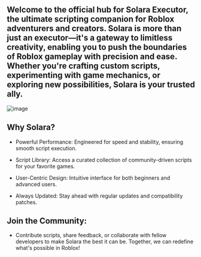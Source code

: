 ## Welcome to the official hub for Solara Executor, the ultimate scripting companion for Roblox adventurers and creators. Solara is more than just an executor—it's a gateway to limitless creativity, enabling you to push the boundaries of Roblox gameplay with precision and ease. Whether you're crafting custom scripts, experimenting with game mechanics, or exploring new possibilities, Solara is your trusted ally.

![image](https://github.com/user-attachments/assets/7e80d7f7-672b-4644-a76c-620dd78d353e)


## Why Solara?

- Powerful Performance: Engineered for speed and stability, ensuring smooth script execution.

- Script Library: Access a curated collection of community-driven scripts for your favorite games.

- User-Centric Design: Intuitive interface for both beginners and advanced users.

- Always Updated: Stay ahead with regular updates and compatibility patches.


## Join the Community:
- Contribute scripts, share feedback, or collaborate with fellow developers to make Solara the best it can be. Together, we can redefine what's possible in Roblox!
